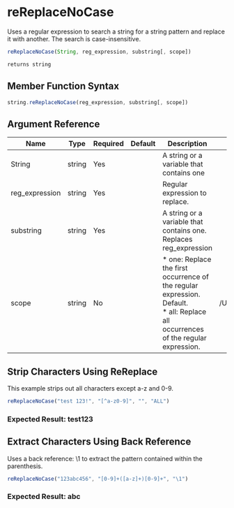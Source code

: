 # reReplaceNoCase

Uses a regular expression to search a string for a string
 pattern and replace it with another. The search is
 case-insensitive.

```javascript
reReplaceNoCase(String, reg_expression, substring[, scope])
```

```javascript
returns string
```

## Member Function Syntax

```javascript
string.reReplaceNoCase(reg_expression, substring[, scope])
```

## Argument Reference

| Name | Type | Required | Default | Description | Values |
| --- | --- | --- | --- | --- | --- |
| String | string | Yes |  | A string or a variable that contains one |  |
| reg_expression | string | Yes |  | Regular expression to replace. |  |
| substring | string | Yes |  | A string or a variable that contains one. Replaces<br /> reg_expression |  |
| scope | string | No |  | * one: Replace the first occurrence of the regular<br /> expression. Default.<br /> * all: Replace all occurrences of the regular expression. | /Users/garethedwards/development/github/cfdocs/docs/functions/rereplacenocase.md|all |

## Strip Characters Using ReReplace

This example strips out all characters except a-z and 0-9.

```javascript
reReplaceNoCase("test 123!", "[^a-z0-9]", "", "ALL")
```

### Expected Result: test123

## Extract Characters Using Back Reference

Uses a back reference: \1 to extract the pattern contained within the parenthesis.

```javascript
reReplaceNoCase("123abc456", "[0-9]+([a-z]+)[0-9]+", "\1")
```

### Expected Result: abc
